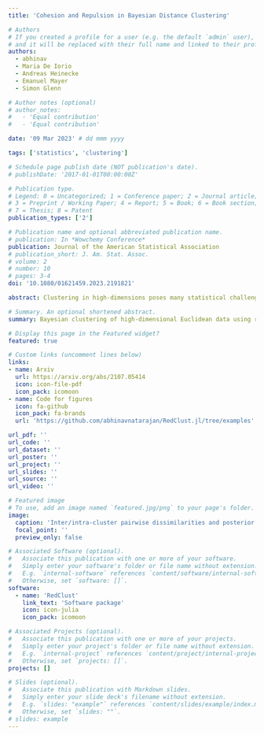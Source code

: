 ```yaml
---
title: 'Cohesion and Repulsion in Bayesian Distance Clustering'

# Authors
# If you created a profile for a user (e.g. the default `admin` user), write the username (folder name) here
# and it will be replaced with their full name and linked to their profile.
authors:
  - abhinav
  - Maria De Iorio
  - Andreas Heinecke
  - Emanuel Mayer
  - Simon Glenn

# Author notes (optional)
# author_notes:
#   - 'Equal contribution'
#   - 'Equal contribution'

date: '09 Mar 2023' # dd mmm yyyy

tags: ['statistics', 'clustering']

# Schedule page publish date (NOT publication's date).
# publishDate: '2017-01-01T00:00:00Z'

# Publication type.
# Legend: 0 = Uncategorized; 1 = Conference paper; 2 = Journal article;
# 3 = Preprint / Working Paper; 4 = Report; 5 = Book; 6 = Book section;
# 7 = Thesis; 8 = Patent
publication_types: ['2']

# Publication name and optional abbreviated publication name.
# publication: In *Wowchemy Conference*
publication: Journal of the American Statistical Association
# publication_short: J. Am. Stat. Assoc.
# volume: 2
# number: 10
# pages: 3-4
doi: '10.1080/01621459.2023.2191821'

abstract: Clustering in high-dimensions poses many statistical challenges. While traditional distance-based clustering methods are computationally feasible, they lack probabilistic interpretation and rely on heuristics for estimation of the number of clusters. On the other hand, probabilistic model-based clustering techniques often fail to scale and devising algorithms that are able to effectively explore the posterior space is an open problem. Based on recent developments in Bayesian distance-based clustering, we propose a hybrid solution that entails defining a likelihood on pairwise distances between observations. The novelty of the approach consists in including both cohesion and repulsion terms in the likelihood, which allows for cluster identifiability. This implies that clusters are composed of objects which have small "dissimilarities" among themselves (cohesion) and similar dissimilarities to observations in other clusters (repulsion). We show how this modelling strategy has interesting connection with existing proposals in the literature as well as a decision-theoretic interpretation. The proposed method is computationally efficient and applicable to a wide variety of scenarios. We demonstrate the approach in a simulation study and an application in digital numismatics. 

# Summary. An optional shortened abstract.
summary: Bayesian clustering of high-dimensional Euclidean data using repulsion and pairwise dissimilarities. 

# Display this page in the Featured widget?
featured: true

# Custom links (uncomment lines below)
links:
- name: Arxiv
  url: https://arxiv.org/abs/2107.05414
  icon: icon-file-pdf
  icon_pack: icomoon
- name: Code for figures
  icon: fa-github
  icon_pack: fa-brands
  url: 'https://github.com/abhinavnatarajan/RedClust.jl/tree/examples'

url_pdf: ''
url_code: ''
url_dataset: ''
url_poster: ''
url_project: ''
url_slides: ''
url_source: ''
url_video: ''

# Featured image
# To use, add an image named `featured.jpg/png` to your page's folder.
image:
  caption: 'Inter/intra-cluster pairwise dissimilarities and posterior coclustering probabilities'
  focal_point: ''
  preview_only: false

# Associated Software (optional).
#   Associate this publication with one or more of your software.
#   Simply enter your software's folder or file name without extension.
#   E.g. `internal-software` references `content/software/internal-software/index.md`.
#   Otherwise, set `software: []`.
software:
  - name: 'RedClust'
    link_text: 'Software package'
    icon: icon-julia
    icon_pack: icomoon

# Associated Projects (optional).
#   Associate this publication with one or more of your projects.
#   Simply enter your project's folder or file name without extension.
#   E.g. `internal-project` references `content/project/internal-project/index.md`.
#   Otherwise, set `projects: []`.
projects: []

# Slides (optional).
#   Associate this publication with Markdown slides.
#   Simply enter your slide deck's filename without extension.
#   E.g. `slides: "example"` references `content/slides/example/index.md`.
#   Otherwise, set `slides: ""`.
# slides: example
---
```


<!-- {{% callout note %}}
Click the _Cite_ button above to demo the feature to enable visitors to import publication metadata into their reference management software.
{{% /callout %}}

{{% callout note %}}
Create your slides in Markdown - click the _Slides_ button to check out the example.
{{% /callout %}} -->

<!-- Supplementary notes can be added here, including [code, math, and images](https://wowchemy.com/docs/writing-markdown-latex/). -->
